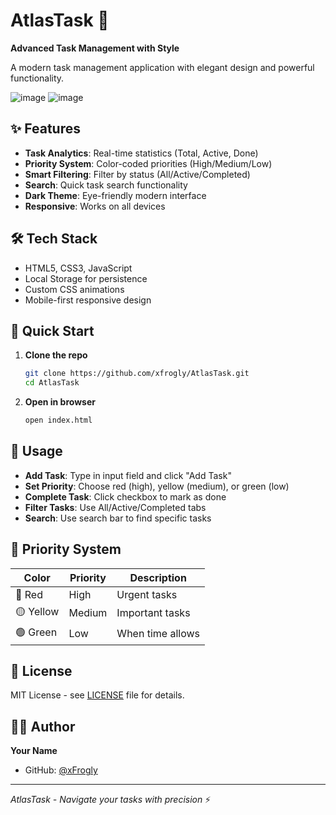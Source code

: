 # AtlasTask 🚀

**Advanced Task Management with Style**

A modern task management application with elegant design and powerful functionality.

![image](https://github.com/user-attachments/assets/39095a72-5ee0-4f0d-a46a-f2bb438f944c)
![image](https://github.com/user-attachments/assets/489dc97e-ee3a-4fc3-b0fb-5c937c44e4c2)


## ✨ Features

- **Task Analytics**: Real-time statistics (Total, Active, Done)
- **Priority System**: Color-coded priorities (High/Medium/Low)
- **Smart Filtering**: Filter by status (All/Active/Completed)
- **Search**: Quick task search functionality
- **Dark Theme**: Eye-friendly modern interface
- **Responsive**: Works on all devices

## 🛠️ Tech Stack

- HTML5, CSS3, JavaScript
- Local Storage for persistence
- Custom CSS animations
- Mobile-first responsive design

## 🚀 Quick Start

1. **Clone the repo**
   ```bash
   git clone https://github.com/xfrogly/AtlasTask.git
   cd AtlasTask
   ```

2. **Open in browser**
   ```bash
   open index.html
   ```

## 📱 Usage

- **Add Task**: Type in input field and click "Add Task"
- **Set Priority**: Choose red (high), yellow (medium), or green (low)
- **Complete Task**: Click checkbox to mark as done
- **Filter Tasks**: Use All/Active/Completed tabs
- **Search**: Use search bar to find specific tasks

## 🎯 Priority System

| Color | Priority | Description |
|-------|----------|-------------|
| 🔴 Red | High | Urgent tasks |
| 🟡 Yellow | Medium | Important tasks |
| 🟢 Green | Low | When time allows |

## 📄 License

MIT License - see [LICENSE](LICENSE) file for details.

## 👨‍💻 Author

**Your Name**
- GitHub: [@xFrogly](https://github.com/xfrogly)

---

*AtlasTask - Navigate your tasks with precision* ⚡
